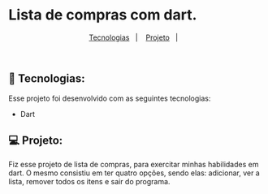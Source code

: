 # Lista de compras com dart.

<p align="center">
  <a href="#-tecnologias">Tecnologias</a>&nbsp;&nbsp;&nbsp;|&nbsp;&nbsp;&nbsp;
  <a href="#-projeto">Projeto</a>&nbsp;&nbsp;&nbsp;|&nbsp;&nbsp;&nbsp;
</p>

<br>

## 🚀 Tecnologias:

Esse projeto foi desenvolvido com as seguintes tecnologias:

- Dart

## 💻 Projeto:

Fiz esse projeto de lista de compras, para exercitar minhas habilidades em dart. O mesmo consistiu em ter quatro opções, sendo elas: adicionar, ver a lista, remover todos os itens e sair do programa. 


